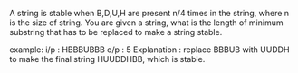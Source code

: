 A string is stable when B,D,U,H are present n/4 times in the string, where n is the size of string. You are given a string, what is the length of minimum substring that has to be replaced to make a string stable.

example:
i/p : HBBBUBBB
o/p : 5
Explanation : replace BBBUB with UUDDH to make the final string HUUDDHBB, which is stable.